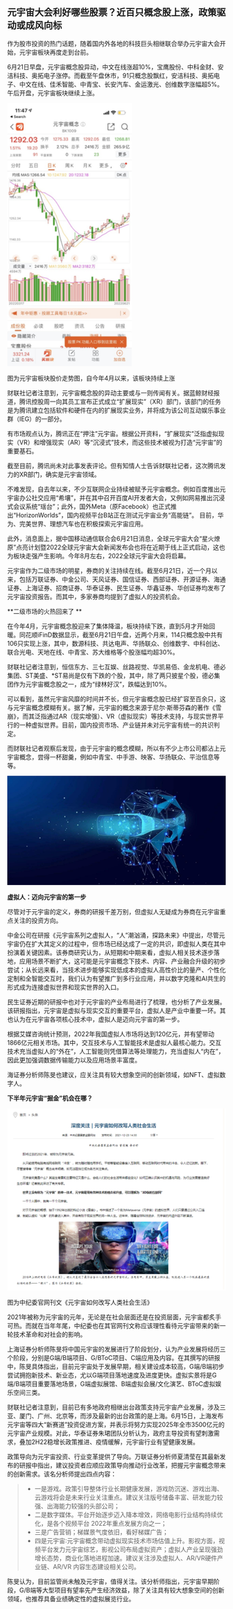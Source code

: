 ## 元宇宙大会利好哪些股票？近百只概念股上涨，政策驱动或成风向标

作为股市投资的热门话题，随着国内外各地的科技巨头相继联合举办元宇宙大会开始，元宇宙板块再度走到台前。

6月21日早盘，元宇宙概念股异动，中文在线涨超10%，宝鹰股份、中科金财、安洁科技、奥拓电子涨停。而截至午盘休市，91只概念股飘红，安洁科技、奥拓电子、中文在线、佳禾智能、中青宝、长安汽车、金运激光、创维数字涨幅超5%。午后开盘，元宇宙板块继续上涨。

![配图一](20220629154346.png)

图为元宇宙板块股价走势图，自今年4月以来，该板块持续上涨 

财联社记者注意到，元宇宙概念股的异动主要或与一则传闻有关。据蓝鲸财经报道，腾讯控股周一向其员工宣布正式成立“扩展现实”（XR）部门，该部门的任务是为腾讯建立包括软件和硬件在内的扩展现实业务，并将成为该公司互动娱乐事业群（IEG）的一部分。 

有市场观点认为，腾讯正在“押注”元宇宙。根据公开资料，“扩展现实”泛指虚拟现实（VR）和增强现实（AR）等“沉浸式”技术，而这些技术被视为打造“元宇宙”的重要基石。 

截至目前，腾讯尚未对此事发表评论。但有知情人士告诉财联社记者，这次腾讯发力的XR部门，确实是元宇宙领域。 

不难发现，自去年以来，不少互联网企业持续被赋予元宇宙概念。例如百度推出元宇宙办公社交应用“希壤”，并在其中召开百度AI开发者大会，又例如网易推出沉浸式会议系统“瑶台”；此外，国外Meta（原Facebook）也正式推出“HorizonWorlds”，国内视频平台B站正在测试元宇宙业务“高能链”。 目前，华为、完美世界、理想汽车也在积极探索元宇宙应用。 

此外，消息面上，据中国移动通信联合会6月21日消息，全球元宇宙大会“星火燎原”点亮计划暨2022全球元宇宙大会新闻发布会也将在近期于线上正式启动，这也为板块走强产生影响。今年8月左右，2022全球元宇宙大会将启幕。 

元宇宙作为二级市场的明星，券商的关注持续在线。截至6月21日，近一个月以来，包括万联证券、中金公司、天风证券、国信证券、西部证券、开源证券、海通证券、上海证券、招商证券、华泰证券、民生证券、华鑫证券、华创证券均发布了元宇宙投资报告。而其中，多家券商均提到了虚拟人的投资机会。 

**二级市场的火热回来了 **

在今年4月，元宇宙概念股迎来了集体降温，板块持续下跌，直到5月才开始回暖。同花顺iFinD数据显示，截至6月21日午盘，近两个月来，114只概念股中共有106只实现上涨，其中，数源科技、共达电声、华扬联众、创维数字、中科创达、联合光电、天地在线、中青宝、苏大维格等个股涨幅均超30%。 

财联社记者注意到，恒信东方、三七互娱、丝路视觉、华凯易佰、金龙机电、德必集团、ST美盛、*ST易尚是仅有下跌的个股，其中，除了两只披星个股，德必集团作为元宇宙概念股之一，成为“绿林好汉”，跌幅达到10%。 

可以看到，虽然元宇宙风靡的时间并不长，但元宇宙概念股已经扩容至百余只，这与元宇宙概念模糊有关。据了解，元宇宙的概念来源于尼尔·斯蒂芬森的著作《雪崩》，而其泛指通过AR（现实增强）、VR（虚拟现实）等技术支持，与现实世界平行的一种虚拟世界。目前，国内投资市场、产业链并未对元宇宙有统一的共识判定。 

而财联社记者观察后发现，由于元宇宙的概念模糊，所以有不少上市公司都沾上元宇宙概念，尝得一杯甜羹，例如中青宝、中手游、映客、华扬联众、平治信息等等。 

![配图](d1e2a6f854f46ffc99f88b6be7337c47.jpeg)

**虚拟人：迈向元宇宙的第一步** 

尽管对于元宇宙的定义，券商的研报千差万别，但虚拟人无疑成为券商在元宇宙重点关注的投资方向。 

中金公司在研报《元宇宙系列之虚拟人，“人”潮汹涌，探路未来》中提出，尽管元宇宙仍在扩大其定义的过程中，但市场已经达成了一定的共识，即虚拟人类在其中扮演着关键因素。该券商研究认为，从短期和中期来看，虚拟人相关技术逐步落地，应用场景不断扩大，这可能是元宇宙概念下技术、内容、产业融合升级的初步尝试；从长远来看，当技术进步能够实现低成本的虚拟人高性价比的量产、个性化定制和全智能交互时，我们认为有望推广到多行业应用，并以数字克隆和AI共生的形式成为连接虚拟世界和现实世界的入口。 

民生证券近期的研报中也对于元宇宙的产业布局进行了梳理，也分析了产业发展。该研报指出，元宇宙是虚拟与现实交互的重要平台，虚拟人是产业中重要一环。其也认为在元宇宙各项核心技术中，虚拟人是迈向元宇宙的第一步。 

根据艾媒咨询统计预测，2022年我国虚拟人市场将达到120亿元，并有望带动1866亿元相关市场。其中，交互技术与人工智能技术是虚拟人最核心能力。交互技术充当虚拟人的“外在”，人工智能则凭借算法等处理能力，充当虚拟人“内在”，因此更加强调数据传输能力以及应用场景丰富度。 

海证券分析师陈旻也建议，应关注具有较大想象空间的创新领域，如NFT、虚拟数字人。 

**下半年元宇宙“掘金”机会在哪？**

![配图二](20220629154402.png)

图为中纪委官网刊文《元宇宙如何改写人类社会生活》 

2021年被称为元宇宙的元年，无论是在社会层面还是在投资层面，元宇宙都炙手可热。而就在当年年尾，中纪委也在其官网刊文称应该理性看待元宇宙带来的新一轮技术革命和对社会的影响。 

上海证券分析师陈旻将中国元宇宙的发展进行了阶段划分，认为产业发展将经历三个阶段，分别是G端/B端项目、G/BToC项目、C端应用及内容。在其撰写的研报中，陈旻具体指出，目前元宇宙处于发展早期，相关建设成本较高，G端/B端初步尝试拥抱新技术、新业态，尤以G端项目落地速度及进度更快。虚拟实景将是G端/B端项目重要落地场景，G端虚拟展馆、B端虚拟会展/文化演艺、BToC虚拟娱乐空间三类。 

财联社记者注意到，目前已有多地政府相继出台政策支持元宇宙产业发展，涉及三亚、厦门、广州、北京等，而涉及最新的出台政策的是上海。6月15日，上海发布元宇宙等四大“新赛道”投资促进方案，并表示将努力实现2025年全市3500亿元的元宇宙产业规模。对此，华泰证券朱珺团队分析认为，政府主导投资有望刺激需求，叠加2H22稳增长政策推进、疫情缓解，元宇宙行业有望健康发展。 

政策导向为元宇宙投资、行业变革提供了导向。万联证券分析师夏清莹在其最新发布的研报中指出，建议投资者应顺应政策导向推动行业改革，把握元宇宙概念带来的创新需求。该名分析师提出四点内容： 

> - 一是游戏。政策引导整体行业长期健康发展，游戏防沉迷、游戏出海、云游戏将会是未来行业关注重点。建议关注版号储备丰富、研发能力较强、出海能力较强的头部公司； 
> - 二是数字媒体。平台开始逐步迈入降本增效，网络电影行业结构持续优化，是各个视频平台 2022年重点发展方向之一； 
> - 三是广告营销；梯媒景气度依旧，看好梯媒广告； 
> - 四是元宇宙∶元宇宙概念带动虚拟现实技术市场估值上升。影视方面，视频平台发力元宇宙综艺，影视公司布局虚拟资产；虚拟人产业呈现强劲增长态势，商业化落地进程加速。建议关注涉及虚拟人、AR/VR硬件产业链、AR/VR 内容生态建设相关公司。 

陈旻认为，目前监管尚未触及元宇宙，值得关注。该分析师指出，元宇宙早期阶段，G/B端等大型项目有望率先产生经济效益，除了关注具有较大想象空间的创新领域，也推荐具备业绩确定性的虚拟展览行业。

